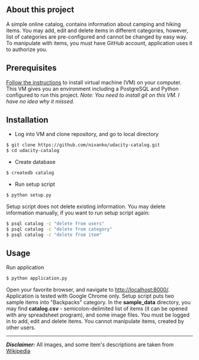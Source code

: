 About this project
------------------
A simple online catalog, contains information about camping and hiking items.
You may add, edit and delete items in different categories, however, list of
categories are pre-configured and cannot be changed by easy way. To manipulate
with items, you must have GitHub account, application uses it to authorize you.

Prerequisites
-------------
[Follow the instructions](https://www.udacity.com/wiki/ud088/vagrant)
to install virtual machine (VM) on your computer. This VM gives you an environment
including a PostgreSQL and Python configured to run this project.
*Note: You need to install git on this VM. I have no idea why it missed.*

Installation
------------
- Log into VM and clone repository, and go to local directory
```bash
$ git clone https://github.com/nivanko/udacity-catalog.git
$ cd udacity-catalog
```
- Create database
```bash
$ createdb catalog
```
- Run setup script
```bash
$ python setup.py
```
Setup script does not delete existing information. You may delete information
manually, if you want to run setup script again:
```bash
$ psql catalog -c "delete from users"
$ psql catalog -c "delete from category"
$ psql catalog -c "delete from item"
```

Usage
-----
Run application
```bash
$ python application.py
```
Open your favorite browser, and navigate to [http://localhost:8000/](http://localhost:8000/).
Application is tested with Google Chrome only. Setup script puts two sample items
into "Backpacks" category. In the **sample_data** directory, you may find
**catalog.csv** - semicolon-delimited list of items (it can be opened with any
spreadsheet program), and some image files. You must be logged in to add, edit
and delete items. You cannot manipulate items, created by other users.

---

***Disclaimer:*** All images, and some item's descriptions are taken from
[Wikipedia](http://wikipedia.org)
